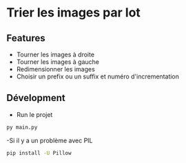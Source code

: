 # Trier les images par lot


## Features

- Tourner les images à droite
- Tourner les images à gauche
- Redimensionner les images
- Choisir un prefix ou un suffix et numéro d'incrementation

## Dévelopment
- Run le projet
```sh
py main.py
```

-Si il y a un problème avec PIL
```sh
pip install -U Pillow
```
